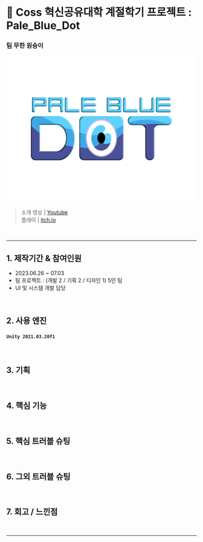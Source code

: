 📂 Coss 혁신공유대학 계절학기 프로젝트 : Pale_Blue_Dot
=============
### 팀 무한 원숭이
![Alt text](/Assets/Sprite/title.png)
</br>
> 소개 영상 | [Youtube](https://youtu.be/1lUBC5ziebE) </br>
> 플레이 | [itch.io](https://yogame.itch.io/palebluedot)
</br>
<hr/>

## 1. 제작기간 & 참여인원 </br>
- 2023.06.26 ~ 07.03
- 팀 프로젝트 : (개발 2 / 기획 2 / 디자인 1) 5인 팀
- UI 및 시스템 개발 담당

</br>

## 2. 사용 엔진
#### `Unity 2021.03.20f1`

</br>

## 3. 기획

</br>

##  4. 핵심 기능

</br>

## 5. 핵심 트러블 슈팅

</br>

## 6. 그외 트러블 슈팅

</br>

## 7. 회고 / 느낀점

</br>

***
